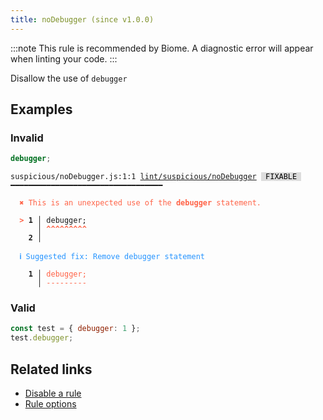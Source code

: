 ```yaml
---
title: noDebugger (since v1.0.0)
---
```



:::note
This rule is recommended by Biome. A diagnostic error will appear when linting your code.
:::

Disallow the use of `debugger`

## Examples

### Invalid

```jsx
debugger;
```

<pre class="language-text"><code class="language-text">suspicious/noDebugger.js:1:1 <a href="https://biomejs.dev/lint/rules/noDebugger">lint/suspicious/noDebugger</a> <span style="color: #000; background-color: #ddd;"> FIXABLE </span> ━━━━━━━━━━━━━━━━━━━━━━━━━━━━━━━━━━

<strong><span style="color: Tomato;">  </span></strong><strong><span style="color: Tomato;">✖</span></strong> <span style="color: Tomato;">This is an unexpected use of the </span><span style="color: Tomato;"><strong>debugger</strong></span><span style="color: Tomato;"> statement.</span>
  
<strong><span style="color: Tomato;">  </span></strong><strong><span style="color: Tomato;">&gt;</span></strong> <strong>1 │ </strong>debugger;
   <strong>   │ </strong><strong><span style="color: Tomato;">^</span></strong><strong><span style="color: Tomato;">^</span></strong><strong><span style="color: Tomato;">^</span></strong><strong><span style="color: Tomato;">^</span></strong><strong><span style="color: Tomato;">^</span></strong><strong><span style="color: Tomato;">^</span></strong><strong><span style="color: Tomato;">^</span></strong><strong><span style="color: Tomato;">^</span></strong><strong><span style="color: Tomato;">^</span></strong>
    <strong>2 │ </strong>
  
<strong><span style="color: rgb(38, 148, 255);">  </span></strong><strong><span style="color: rgb(38, 148, 255);">ℹ</span></strong> <span style="color: rgb(38, 148, 255);">Suggested fix</span><span style="color: rgb(38, 148, 255);">: </span><span style="color: rgb(38, 148, 255);">Remove debugger statement</span>
  
<strong>  </strong><strong>  1 │ </strong><span style="color: Tomato;">d</span><span style="color: Tomato;">e</span><span style="color: Tomato;">b</span><span style="color: Tomato;">u</span><span style="color: Tomato;">g</span><span style="color: Tomato;">g</span><span style="color: Tomato;">e</span><span style="color: Tomato;">r</span><span style="color: Tomato;">;</span>
<strong>  </strong><strong>    │ </strong><span style="color: Tomato;">-</span><span style="color: Tomato;">-</span><span style="color: Tomato;">-</span><span style="color: Tomato;">-</span><span style="color: Tomato;">-</span><span style="color: Tomato;">-</span><span style="color: Tomato;">-</span><span style="color: Tomato;">-</span><span style="color: Tomato;">-</span>
</code></pre>

### Valid

```jsx
const test = { debugger: 1 };
test.debugger;
```

## Related links

- [Disable a rule](/linter/#disable-a-lint-rule)
- [Rule options](/linter/#rule-options)
